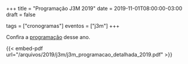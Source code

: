 +++
title = "Programação J3M 2019"
date = 2019-11-01T08:00:00-03:00
draft = false

tags = ["cronogramas"]
eventos = ["j3m"]
+++

Confira a [programação](/arquivos/2019/j3m/j3m_programacao_detalhada_2019.pdf) desse ano.

{{< embed-pdf url="/arquivos/2019/j3m/j3m_programacao_detalhada_2019.pdf" >}}
